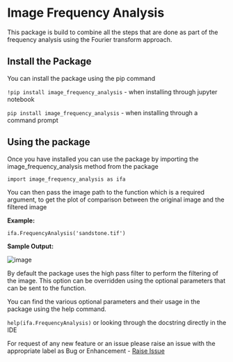 # Image Frequency Analysis

This package is build to combine all the steps that are done as part of the
frequency analysis using the Fourier transform approach.



## Install the Package
You can install the package using the pip command

`!pip install image_frequency_analysis` - when installing through jupyter notebook

`pip install image_frequency_analysis` - when installing through a command prompt


## Using the package
Once you have installed you can use the package by importing the image_frequency_analysis method from the package

` import image_frequency_analysis as ifa `

You can then pass the image path to the function which is a required argument, to get the plot 
of comparison between the original image and the filtered image

**Example:**

` ifa.FrequencyAnalysis('sandstone.tif') `

**Sample Output:**

![image](https://github.com/thivagar-manickam/image_frequency_analysis/assets/51501788/e94cc29b-a7a5-4768-aebf-5e4a17a92517)


By default the package uses the high pass filter to perform the filtering of the image. This option can be overridden using
the optional parameters that can be sent to the function.

You can find the various optional parameters and their usage in the package using the help command.

` help(ifa.FrequencyAnalysis) ` or looking through the docstring directly in the IDE


For request of any new feature or an issue please raise an issue
with the appropriate label as Bug or Enhancement - [Raise Issue](https://github.com/thivagar-manickam/image_frequency_analysis/issues)
